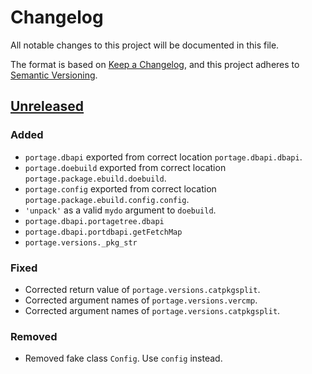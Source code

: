 <!-- markdownlint-configure-file {"MD024": { "siblings_only": true } } -->

# Changelog

All notable changes to this project will be documented in this file.

The format is based on [Keep a Changelog](https://keepachangelog.com/en/1.0.0/), and this project
adheres to [Semantic Versioning](https://semver.org/spec/v2.0.0.html).

## [Unreleased]

### Added

- `portage.dbapi` exported from correct location `portage.dbapi.dbapi`.
- `portage.doebuild` exported from correct location `portage.package.ebuild.doebuild`.
- `portage.config` exported from correct location `portage.package.ebuild.config.config`.
- `'unpack'` as a valid `mydo` argument to `doebuild`.
- `portage.dbapi.portagetree.dbapi`
- `portage.dbapi.portdbapi.getFetchMap`
- `portage.versions._pkg_str`

### Fixed

- Corrected return value of `portage.versions.catpkgsplit`.
- Corrected argument names of `portage.versions.vercmp`.
- Corrected argument names of `portage.versions.catpkgsplit`.

### Removed

- Removed fake class `Config`. Use `config` instead.

[unreleased]: https://github.com/Tatsh/portage-stubs/-/compare/v0.0.3...HEAD
